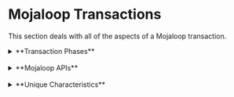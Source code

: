 
# Mojaloop Transactions
This section deals with all of the aspects of a Mojaloop transaction.
<details>
<summary>**Transaction Phases**</summary>

## Phases of a Mojaloop Transaction

Mojaloop is a payment clearing hub: it clears (routes and guarantees)
payments between accounts held by end parties (people, business,
government departments etc) at DFSPs, and integrates with a settlement
partner to orchestrate the movement of funds in settlement between
participating DFSPs at a later time, according to an agreed settlement
schedule.

All Mojaloop transactions are asynchronous (to ensure the most efficient
use of resources), and proceed through three phases:

1.  **Discovery,** when the Payer's DFSP works with the Mojaloop Hub to determine where the payment should be sent. This phase resolves an alias to a specific Payee DFSP and, in collaboration with that DFSP, an individual account.
 &nbsp;
2.  **Agreement of Terms, or Quotation,** when the two DFSP parties to the transaction agree that the transaction can go ahead (supporting, for example, restrictions relating to tiered KYC), and on what terms (including fees).
 &nbsp;

3.  **Transfer,** when the transaction between the two DFSPs (and by proxy their customers' accounts) is cleared.
&nbsp;

These phases are complemented by the asynchronous nature of Mojaloop. A transaction is always unique, ensuring that it will only be processed once, regardless of how frequently it is submitted for processing. This quality is known as idempotency, and ensures that, even if a customer experiences intermittent connectivity, they can be assured that their account will only be debited once, regardless of the number of retries.

This three-phase approach, complemented by idempotency, has been designed to minimize the risk of transaction failures or duplication. Consequently, we eliminate the need for transaction reconciliation by DFSPs, reduce most causes of disputes, and thereby minimize costs for all parties. 

Coupled with the Mojaloop approach to Risk Management, this ensures that even the smallest MFI and the largest international bank can participate on equal terms, without either imposing risk on the other or indeed on the Hub itself.
</details>
&nbsp;
<details>
<summary>**Mojaloop APIs**</summary>
## Mojaloop APIs

The Mojaloop Hub supports four APIs. The first two relate to end-customer transactions, whilst the last two relate to the administration of the Hub's relationship with participating DFSPs, and the settlement of cleared transactions:

1. **Transactional API**    
Mojaloop offers two functionally-equivalent transactional APIs, which each support direct connections with Participants for the purpose of conducting transactions. Both support all of the [**Mojaloop use cases**](./use-cases.md). These APIs are:
    - **FSP Interoperability (FSPIOP) API**, the long-established API, developed in accordance with the Level One Principals;
    - An **ISO 20022 Messaging Schema**, using an ISO 20022 message set provisionally agreed by the Mojaloop Foundation with the ISO 20022 Registration Management Group (RMG),and tailored to the needs of an Inclusive Instant Payments System (IIPS)such as Mojaloop. This is offered to adopters as an alternative to FSPIOP. More details of this schema can be found in the [**ISO20022 documentation**](./iso20022.md).
	
2.  **Third-party Payment Initiation (3PPI/PISP) API**

	This API is used to manage third party payment arrangements - payments initiated by fintechs on behalf of their customers from accounts held by those customers at DFSPs connected to the Mojaloop Hub. -- and to initiate those payments when authorized.


3.  **Administration API**

	The purpose of the Administration API is to enable Hub Operators to manage admin processes around:

	-   creating/activating/deactivating participants in the Hub

	-   adding and updating participant endpoint information

	-   managing participant accounts, limits, and positions

	-   creating Hub accounts

	-   performing Funds In and Funds Out operations

	-   creating/updating/viewing settlement models, for subsequent management using the Settlement API

	-   retrieving transfer details

4.  **Settlement API**

	The settlement API is used to manage the settlement process. It is not intended for the purpose of managing settlement models.


</details>
&nbsp;

<details>

<summary>**Unique Characteristics**</summary>

## Unique Transaction Characteristics

Most, if not all, of the functions Mojaloop supports are also offered by
other payment clearing hubs. What differentiates Mojaloop is:

1.  **The Three Phase Transaction Flow and Idempotency**, described above.   &nbsp;
2.  **The Agreement of Terms, or Quotation,** phase of a transaction,
    which allows two DFSPs to agree that a transaction can take place
    *before* it is committed. This supports some of the most complex
    aspects of transactions between differing types of Participant; a
    Payee DFSP can verify that the customer's account can receive the
    payment, that it hasn't been suspended, or the payment won't breach
    transaction or balance limits. If that's all OK, then the Payee DFSP
    can accept the transaction, subject to any fees that it will charge
    (any Hub fees are outside of the transaction itself). Only if the
    Payer DFSP, and the Payer him/herself, agree to those charges will
    the transaction then take place. This removes the uncertainty, and
    all but guarantees that the transaction will succeed, even before it
    happens.
    &nbsp;
3.  **End to End Non-Repudiation** in the Transfer phase of the
    transaction guarantees that each party to a message can be assured
    that the message has not been modified, and that it really was sent
    by the purported originator. This underlying technology is leveraged
    by Mojaloop to guarantee that a transaction will only be committed
    if *both* the Payer *and* the Payee DFSPs accept that it is, and
    neither party can repudiate the transaction. This obviates the need
    for transaction-level reconciliation, which drives down on the level
    of disputed transactions and eliminates exception processing, and so
    substantially reduces costs for all participants.

	The Mojaloop community provides a number of tools that can be freely used by DFSPs to connect to a Mojaloop Hub. These remain within the DFSP's domain, and are not the concern of the hub operator or any other party. As well as managing the connection to the Hub and facilitating transactions, these tools also ensure the security of the connection and in particular provide the key DFSP link to this non-repudiation capability.  
	&nbsp;
4.  **The PISP API is made available through the Mojaloop Hub,** not by
    individual Participants. Consequently a fintech can integrate with
    the Hub and immediately be connected to all connected DFSPs, rather
    than needing to complete an API integration with the all
    individually. This substantially reduces costs and increases
    reliability for fintechs and their customers.
    </details>
    